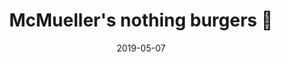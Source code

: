 ---
title: McMueller's nothing burgers 🍔
cover: /images/nothing-burger.jpg
date: 2019-05-07
tags: ["democrats", "mueller"]
---